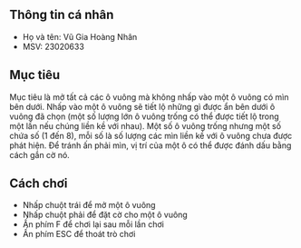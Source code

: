 ## Thông tin cá nhân
- Họ và tên: Vũ Gia Hoàng Nhân
- MSV: 23020633

## Mục tiêu
Mục tiêu là mở tất cả các ô vuông mà không nhấp vào một ô vuông có mìn bên dưới. Nhấp vào một ô vuông sẽ tiết lộ những gì được ẩn bên dưới ô vuông đã chọn (một số lượng lớn ô vuông trống có thể được tiết lộ trong một lần nếu chúng liền kề với nhau). Một số ô vuông trống nhưng một số chứa số (1 đến 8), mỗi số là số lượng các mìn liền kề với ô vuông chưa được phát hiện. Để tránh ấn phải mìn, vị trí của một ô có thể được đánh dấu bằng cách gắn cờ nó.

## Cách chơi
- Nhấp chuột trái để mở một ô vuông
- Nhấp chuột phải để đặt cờ cho một ô vuông
- Ấn phím F để chơi lại sau mỗi lần chơi
- Ấn phím ESC để thoát trò chơi
